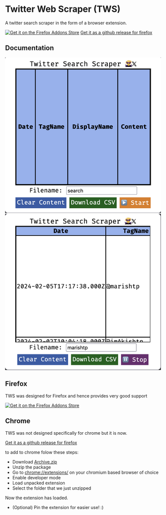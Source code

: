 # Twitter Web Scraper (TWS)

A twitter search scraper in the form of a browser extension.

[![Get it on the Firefox Addons Store](https://user-images.githubusercontent.com/585534/107280546-7b9b2a00-6a26-11eb-8f9f-f95932f4bfec.png)](https://addons.mozilla.org/en-US/firefox/addon/tws/)
[Get it as a github release for firefox](https://github.com/mohamedarish/tws/releases/tag/chromev0.1)

## Documentation

![The popup with no tweets](./assets/nocollect.png)
![The popup with tweets collected](./assets/yescollect.png)

## Firefox

TWS was designed for Firefox and hence provides very good support

[![Get it on the Firefox Addons Store](https://user-images.githubusercontent.com/585534/107280546-7b9b2a00-6a26-11eb-8f9f-f95932f4bfec.png)](https://addons.mozilla.org/en-US/firefox/addon/tws/)

## Chrome

TWS was not designed specifically for chrome but it is now.

[Get it as a github release for firefox](https://github.com/mohamedarish/tws/releases/tag/chromev0.1)

to add to chrome folow these steps:

- Download [Archive.zip](https://github.com/mohamedarish/tws/releases/download/chromev0.1/Archive.zip)
- Unzip the package
- Go to [chrome://extensions/](chrome://extensions/) on your chromium based browser of choice
- Enable developer mode
- Load unpacked extension
- Select the folder that we just unzipped

Now the extension has loaded.

- (Optional) Pin the extension for easier use! :)

